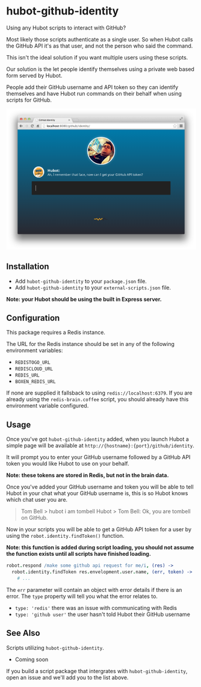 # hubot-github-identity

Using any Hubot scripts to interact with GitHub?

Most likely those scripts authenticate as a single user. So when Hubot calls the
GitHub API it's as that user, and not the person who said the command.

This isn't the ideal solution if you want multiple users using these scripts.

Our solution is the let people identify themselves using a private web based
form served by Hubot.

People add their GitHub username and API token so they can identify themselves
and have Hubot run commands on their behalf when using scripts for GitHub.

![Registering API Token](docs/screenshot.png)

## Installation

  * Add `hubot-github-identity` to your `package.json` file.
  * Add `hubot-github-identity` to your `external-scripts.json` file.

**Note: your Hubot should be using the built in Express server.**

## Configuration

This package requires a Redis instance.

The URL for the Redis instance should be set in any of the following environment
variables:

  * `REDISTOGO_URL`
  * `REDISCLOUD_URL`
  * `REDIS_URL`
  * `BOXEN_REDIS_URL`

If none are supplied it fallsback to using `redis://localhost:6379`. If you are
already using the `redis-brain.coffee` script, you should already have this
environment variable configured.

## Usage

Once you've got `hubot-github-identity` added, when you launch Hubot a simple
page will be available at `http://{hostname}:{port}/github/identity`.

It will prompt you to enter your GitHub username followed by a GitHub API token
you would like Hubot to use on your behalf.

**Note: these tokens are stored in Redis, but not in the brain data.**

Once you've added your GitHub username and token you will be able to tell Hubot
in your chat what your GitHub username is, this is so Hubot knows which chat
user you are.

  > Tom Bell > hubot i am tombell
  > Hubot > Tom Bell: Ok, you are tombell on GitHub.

Now in your scripts you will be able to get a GitHub API token for a user by
using the `robot.identity.findToken()` function.

**Note: this function is added during script loading, you should not assume the
function exists until all scripts have finished loading.**

```coffeescript
robot.respond /make some github api request for me/i, (res) ->
  robot.identity.findToken res.envelopment.user.name, (err, token) ->
    # ...
```

The `err` parameter will contain an object with error details if there is an
error. The `type` property will tell you what the error relates to.

  * `type: 'redis'` there was an issue with communicating with Redis
  * `type: 'github user'` the user hasn't told Hubot their GitHub username

## See Also

Scripts utilizing `hubot-github-identity`.

  * Coming soon

If you build a script package that intergrates with `hubot-github-identity`,
open an issue and we'll add you to the list above.
